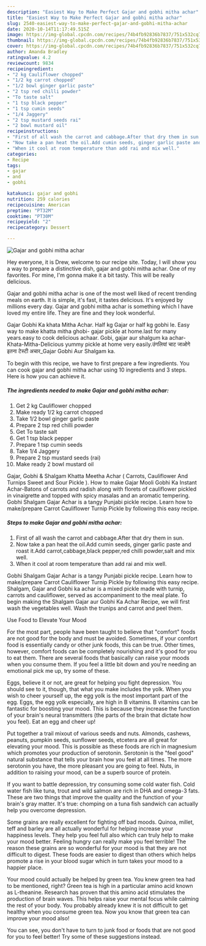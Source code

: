 ```yaml
---
description: "Easiest Way to Make Perfect Gajar and gobhi mitha achar"
title: "Easiest Way to Make Perfect Gajar and gobhi mitha achar"
slug: 2540-easiest-way-to-make-perfect-gajar-and-gobhi-mitha-achar
date: 2020-10-14T11:17:49.515Z
image: https://img-global.cpcdn.com/recipes/74b4fb92836b7837/751x532cq70/gajar-and-gobhi-mitha-achar-recipe-main-photo.jpg
thumbnail: https://img-global.cpcdn.com/recipes/74b4fb92836b7837/751x532cq70/gajar-and-gobhi-mitha-achar-recipe-main-photo.jpg
cover: https://img-global.cpcdn.com/recipes/74b4fb92836b7837/751x532cq70/gajar-and-gobhi-mitha-achar-recipe-main-photo.jpg
author: Amanda Bradley
ratingvalue: 4.2
reviewcount: 9834
recipeingredient:
- "2 kg Cauliflower chopped"
- "1/2 kg carrot chopped"
- "1/2 bowl ginger garlic paste"
- "2 tsp red chilli powder"
- "To taste salt"
- "1 tsp black pepper"
- "1 tsp cumin seeds"
- "1/4 Jaggery"
- "2 tsp mustard seeds rai"
- "2 bowl mustard oil"
recipeinstructions:
- "First of all wash the carrot and cabbage.After that dry them in sun."
- "Now take a pan heat the oil.Add cumin seeds, ginger garlic paste and roast it.Add carrot,cabbage,black pepper,red chilli powder,salt and mix well."
- "When it cool at room temperature than add rai and mix well."
categories:
- Recipe
tags:
- gajar
- and
- gobhi

katakunci: gajar and gobhi 
nutrition: 259 calories
recipecuisine: American
preptime: "PT32M"
cooktime: "PT30M"
recipeyield: "2"
recipecategory: Dessert

---
```



![Gajar and gobhi mitha achar](https://img-global.cpcdn.com/recipes/74b4fb92836b7837/751x532cq70/gajar-and-gobhi-mitha-achar-recipe-main-photo.jpg)

Hey everyone, it is Drew, welcome to our recipe site. Today, I will show you a way to prepare a distinctive dish, gajar and gobhi mitha achar. One of my favorites. For mine, I'm gonna make it a bit tasty. This will be really delicious.

Gajar and gobhi mitha achar is one of the most well liked of recent trending meals on earth. It is simple, it's fast, it tastes delicious. It's enjoyed by millions every day. Gajar and gobhi mitha achar is something which I have loved my entire life. They are fine and they look wonderful.

Gajar Gobhi Ka khata Mitha Achar. Half kg Gajar or half kg gobhi le. Easy way to make khatta mitha ghobi- gajar pickle at home.last for many years.easy to cook delicious achaar. Gobi, gajar aur shalgum ka achar-Khata-Mitha-Delicious yummy pickle at home very easily.उंगलियां चाट जाओगे इतना टेस्टी अचार_Gajar Gobhi Aur Shalgam ka.


To begin with this recipe, we have to first prepare a few ingredients. You can cook gajar and gobhi mitha achar using 10 ingredients and 3 steps. Here is how you can achieve it.

<!--inarticleads1-->

##### The ingredients needed to make Gajar and gobhi mitha achar:

1. Get 2 kg Cauliflower chopped
1. Make ready 1/2 kg carrot chopped
1. Take 1/2 bowl ginger garlic paste
1. Prepare 2 tsp red chilli powder
1. Get To taste salt
1. Get 1 tsp black pepper
1. Prepare 1 tsp cumin seeds
1. Take 1/4 Jaggery
1. Prepare 2 tsp mustard seeds (rai)
1. Make ready 2 bowl mustard oil


Gajar, Gobhi &amp; Shalgam Khatta Meetha Achar ( Carrots, Cauliflower And Turnips Sweet and Sour Pickle ). How to make Gajar Mooli Gobhi Ka Instant Achar-Batons of carrots and radish along with florets of cauliflower pickled in vinaigrette and topped with spicy masalas and an aromatic tempering. Gobhi Shalgam Gajar Achar is a tangy Punjabi pickle recipe. Learn how to make/prepare Carrot Cauliflower Turnip Pickle by following this easy recipe. 

<!--inarticleads2-->

##### Steps to make Gajar and gobhi mitha achar:

1. First of all wash the carrot and cabbage.After that dry them in sun.
1. Now take a pan heat the oil.Add cumin seeds, ginger garlic paste and roast it.Add carrot,cabbage,black pepper,red chilli powder,salt and mix well.
1. When it cool at room temperature than add rai and mix well.


Gobhi Shalgam Gajar Achar is a tangy Punjabi pickle recipe. Learn how to make/prepare Carrot Cauliflower Turnip Pickle by following this easy recipe. Shalgam, Gajar and Gobhi ka achar is a mixed pickle made with turnip, carrots and cauliflower, served as accompaniment to the meal plate. To begin making the Shalgam Gajar aur Gobhi Ka Achar Recipe, we will first wash the vegetables well. Wash the trunips and carrot and peel them. 

Use Food to Elevate Your Mood


For the most part, people have been taught to believe that "comfort" foods are not good for the body and must be avoided. Sometimes, if your comfort food is essentially candy or other junk foods, this can be true. Other times, however, comfort foods can be completely nourishing and it's good for you to eat them. There are several foods that basically can raise your moods when you consume them. If you feel a little bit down and you're needing an emotional pick me up, try some of these.

Eggs, believe it or not, are great for helping you fight depression. You should see to it, though, that what you make includes the yolk. When you wish to cheer yourself up, the egg yolk is the most important part of the egg. Eggs, the egg yolk especially, are high in B vitamins. B vitamins can be fantastic for boosting your mood. This is because they increase the function of your brain's neural transmitters (the parts of the brain that dictate how you feel). Eat an egg and cheer up!

Put together a trail mixout of various seeds and nuts. Almonds, cashews, peanuts, pumpkin seeds, sunflower seeds, etcetera are all great for elevating your mood. This is possible as these foods are rich in magnesium which promotes your production of serotonin. Serotonin is the "feel good" natural substance that tells your brain how you feel at all times. The more serotonin you have, the more pleasant you are going to feel. Nuts, in addition to raising your mood, can be a superb source of protein.

If you want to battle depression, try consuming some cold water fish. Cold water fish like tuna, trout and wild salmon are rich in DHA and omega-3 fats. These are two things that improve the quality and the function of your brain's gray matter. It's true: chomping on a tuna fish sandwich can actually help you overcome depression. 

Some grains are really excellent for fighting off bad moods. Quinoa, millet, teff and barley are all actually wonderful for helping increase your happiness levels. They help you feel full also which can truly help to make your mood better. Feeling hungry can really make you feel terrible! The reason these grains are so wonderful for your mood is that they are not difficult to digest. These foods are easier to digest than others which helps promote a rise in your blood sugar which in turn takes your mood to a happier place.

Your mood could actually be helped by green tea. You knew green tea had to be mentioned, right? Green tea is high in a particular amino acid known as L-theanine. Research has proven that this amino acid stimulates the production of brain waves. This helps raise your mental focus while calming the rest of your body. You probably already knew it is not difficult to get healthy when you consume green tea. Now you know that green tea can improve your mood also!

You can see, you don't have to turn to junk food or foods that are not good for you to feel better! Try  some  of  these  suggestions  instead.

